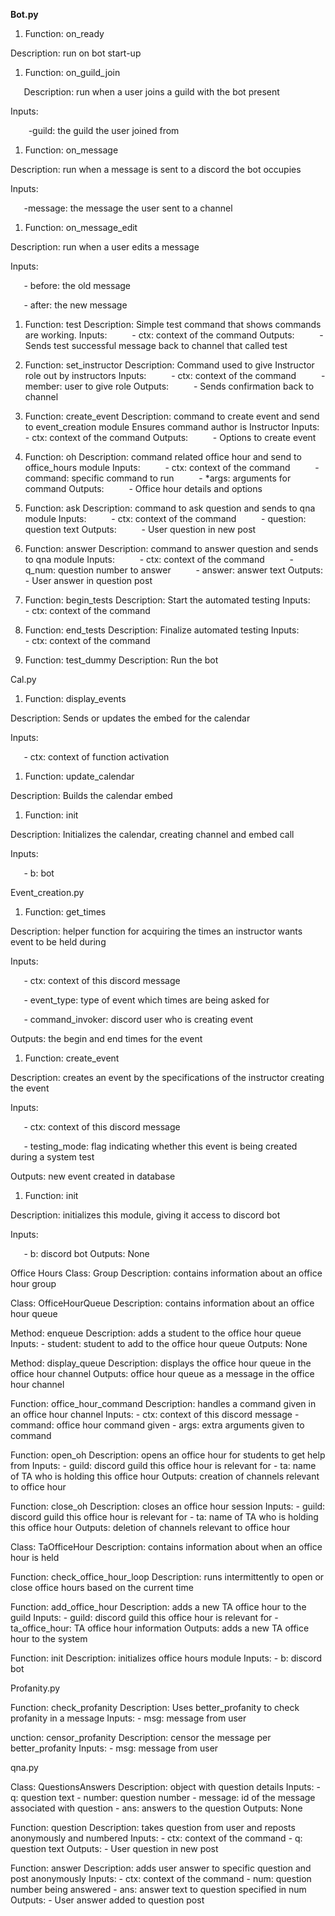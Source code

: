 ﻿**Bot.py**

1. Function: on\_ready

Description: run on bot start-up

1. Function: on\_guild\_join

` 	`Description: run when a user joins a guild with the bot present

Inputs:

`    `-guild: the guild the user joined from

1. Function: on\_message

Description: run when a message is sent to a discord the bot occupies

Inputs:	

`	`-message: the message the user sent to a channel

1. Function: on\_message\_edit

Description: run when a user edits a message

Inputs:

`	`- before: the old message

`	`- after: the new message

1. Function: test
   Description: Simple test command that shows commands are working.
   Inputs:
   `     `- ctx: context of the command
   Outputs:
   `     `- Sends test successful message back to channel that called test

1. Function: set\_instructor
   Description: Command used to give Instructor role out by instructors
   Inputs:
   `     `- ctx: context of the command
   `     `- member: user to give role
   Outputs:
   `     `- Sends confirmation back to channel

1. Function: create\_event
   Description: command to create event and send to event\_creation module
   Ensures command author is Instructor
   Inputs:
   `     `- ctx: context of the command
   Outputs:
   `     `- Options to create event

1. Function: oh
   Description: command related office hour and send to office\_hours module
   Inputs:
   `     `- ctx: context of the command
   `     `- command: specific command to run
   `     `- \*args: arguments for command
   Outputs:
   `     `- Office hour details and options


1. Function: ask
   Description: command to ask question and sends to qna module
   Inputs:
   `     `- ctx: context of the command
   `     `- question: question text
   Outputs:
   `     `- User question in new post

1. Function: answer
   Description: command to answer question and sends to qna module
   Inputs:
   `     `- ctx: context of the command
   `     `- q\_num: question number to answer
   `     `- answer: answer text
   Outputs:
   `     `- User answer in question post

1. Function: begin\_tests
   Description: Start the automated testing
   Inputs:
   `     `- ctx: context of the command

1. Function: end\_tests
   Description: Finalize automated testing
   Inputs:
   `     `- ctx: context of the command

1. Function: test\_dummy
   Description: Run the bot

Cal.py

1. Function: display\_events 

Description: Sends or updates the embed for the calendar 

Inputs: 

`	`- ctx: context of function activation

1. Function: update\_calendar 

Description: Builds the calendar embed

1. Function: init 

Description: Initializes the calendar, creating channel and embed call 

Inputs: 

`	`- b: bot

Event\_creation.py

1. Function: get\_times 

Description: helper function for acquiring the times an instructor wants event to be held during 

Inputs: 

`	`- ctx: context of this discord message 

`	`- event\_type: type of event which times are being asked for 

`	`- command\_invoker: discord user who is creating event

Outputs: the begin and end times for the event

1. Function: create\_event 

Description: creates an event by the specifications of the instructor creating the event 

Inputs: 

`	`- ctx: context of this discord message 

`	`- testing\_mode: flag indicating whether this event is being created during a system 	test 

Outputs: new event created in database

1. Function: init 

Description: initializes this module, giving it access to discord bot 

Inputs: 

`	`- b: discord bot Outputs: None


Office Hours
Class: Group Description: contains information about an office hour group

Class: OfficeHourQueue Description: contains information about an office hour queue

Method: enqueue Description: adds a student to the office hour queue Inputs: - student: student to add to the office hour queue Outputs: None

Method: display\_queue Description: displays the office hour queue in the office hour channel Outputs: office hour queue as a message in the office hour channel

Function: office\_hour\_command Description: handles a command given in an office hour channel Inputs: - ctx: context of this discord message - command: office hour command given - args: extra arguments given to command

Function: open\_oh Description: opens an office hour for students to get help from Inputs: - guild: discord guild this office hour is relevant for - ta: name of TA who is holding this office hour Outputs: creation of channels relevant to office hour

Function: close\_oh Description: closes an office hour session Inputs: - guild: discord guild this office hour is relevant for - ta: name of TA who is holding this office hour Outputs: deletion of channels relevant to office hour

Class: TaOfficeHour Description: contains information about when an office hour is held

Function: check\_office\_hour\_loop Description: runs intermittently to open or close office hours based on the current time

Function: add\_office\_hour Description: adds a new TA office hour to the guild Inputs: - guild: discord guild this office hour is relevant for - ta\_office\_hour: TA office hour information Outputs: adds a new TA office hour to the system

Function: init Description: initializes office hours module Inputs: - b: discord bot

Profanity.py

Function: check\_profanity Description: Uses better\_profanity to check profanity in a message Inputs: - msg: message from user

unction: censor\_profanity Description: censor the message per better\_profanity Inputs: - msg: message from user

qna.py

Class: QuestionsAnswers Description: object with question details Inputs: - q: question text - number: question number - message: id of the message associated with question - ans: answers to the question Outputs: None


Function: question Description: takes question from user and reposts anonymously and numbered Inputs: - ctx: context of the command - q: question text Outputs: - User question in new post

Function: answer Description: adds user answer to specific question and post anonymously Inputs: - ctx: context of the command - num: question number being answered - ans: answer text to question specified in num Outputs: - User answer added to question post
